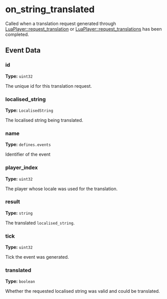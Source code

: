# on_string_translated

Called when a translation request generated through [LuaPlayer::request_translation](runtime:LuaPlayer::request_translation) or [LuaPlayer::request_translations](runtime:LuaPlayer::request_translations) has been completed.

## Event Data

### id

**Type:** `uint32`

The unique id for this translation request.

### localised_string

**Type:** `LocalisedString`

The localised string being translated.

### name

**Type:** `defines.events`

Identifier of the event

### player_index

**Type:** `uint32`

The player whose locale was used for the translation.

### result

**Type:** `string`

The translated `localised_string`.

### tick

**Type:** `uint32`

Tick the event was generated.

### translated

**Type:** `boolean`

Whether the requested localised string was valid and could be translated.

